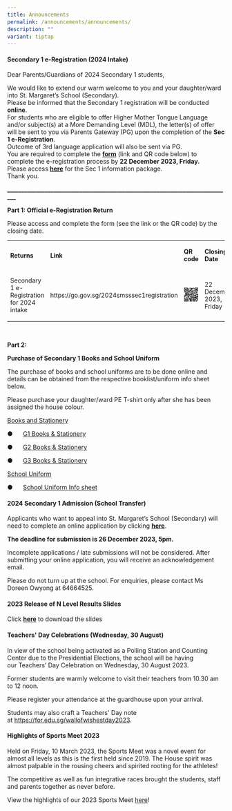 ```yaml
---
title: Announcements
permalink: /announcements/announcements/
description: ""
variant: tiptap
---
```

<h4><strong>Secondary 1 e-Registration (2024 Intake)</strong></h4><p>Dear Parents/Guardians of 2024 Secondary 1 students,</p><p>We would like to extend our warm welcome to you and your daughter/ward into St. Margaret’s School (Secondary).<br>Please be informed that the Secondary 1 registration will be conducted <strong>online</strong>.<br>For students who are eligible to offer Higher Mother Tongue Language and/or subject(s) at a More Demanding Level (MDL), the letter(s) of offer will be sent to you via Parents Gateway (PG) upon the completion of the <strong>Sec 1 e-Registration</strong>.<br>Outcome of 3rd language application will also be sent via PG.<br>You are required to complete the <strong><a href="https://go.gov.sg/2024smsssec1registration" rel="noopener noreferrer nofollow" target="_blank">form</a></strong> (link and QR code below) to complete the e-registration process by <strong>22 December 2023, Friday.</strong><br>Please access <strong><a href="https://sites.google.com/moe.edu.sg/smsssecondary1site/home" rel="noopener noreferrer nofollow" target="_blank">here</a></strong> for the Sec 1 information package.<br>Thank you.</p><p><strong>______________________________________________________________________________</strong></p><p><strong>Part 1: Official e-Registration Return</strong></p><p>Please access and complete the form (see the link or the QR code) by the closing date.</p><table><tbody><tr><td rowspan="1" colspan="1"><p><strong>Returns</strong></p></td><td rowspan="1" colspan="1"><p><strong>Link</strong></p></td><td rowspan="1" colspan="1"><p><strong>QR code</strong></p></td><td rowspan="1" colspan="1"><p><strong>Closing Date</strong></p></td></tr><tr><td rowspan="1" colspan="1"><p>Secondary 1 e-Registration for 2024 intake</p></td><td rowspan="1" colspan="1"><p><a rel="noopener noreferrer nofollow" target="_blank">https://go.gov.sg/2024smsssec1registration</a></p></td><td rowspan="1" colspan="1"><div class="isomer-image-wrapper"><img style="width: 100%" height="auto" width="100%" alt="" src="/images/Sec_1_reg_QR.png"></div></td><td rowspan="1" colspan="1"><p></p><p>22 December 2023, Friday</p></td></tr></tbody></table><p><strong>&nbsp;</strong></p><p><strong>Part 2:</strong></p><p><strong>Purchase of Secondary 1 Books and School Uniform</strong></p><p>The purchase of books and school uniforms are to be done online and details can be obtained from the respective booklist/uniform info sheet below.</p><p>Please purchase your daughter/ward PE T-shirt only after she has been assigned the house colour.</p><p></p><p><u>Books and Stationery</u></p><p>●&nbsp;&nbsp;&nbsp;&nbsp;&nbsp; <a href="Sec%201%20e-Registration%20Package/Final/Sec%201%20G1%20Booklist%20&amp;%20Stationery.pdf" rel="noopener noreferrer nofollow" target="_blank">G1 Books &amp; Stationery</a></p><p>●&nbsp;&nbsp;&nbsp;&nbsp;&nbsp; <a href="Sec%201%20e-Registration%20Package/Final/Sec%201%20G2%20Booklist%20&amp;%20Stationery.pdf" rel="noopener noreferrer nofollow" target="_blank">G2 Books &amp; Stationery</a></p><p>●&nbsp;&nbsp;&nbsp;&nbsp;&nbsp; <a href="Sec%201%20e-Registration%20Package/Final/Sec%201%20G3%20Booklist%20&amp;%20Stationery.pdf" rel="noopener noreferrer nofollow" target="_blank">G3 Books &amp; Stationery</a></p><p></p><p><u>School Uniform</u></p><p>●&nbsp;&nbsp;&nbsp;&nbsp;&nbsp; <a href="Sec%201%20e-Registration%20Package/Final/Uniform%20Info%20Sheet.pdf" rel="noopener noreferrer nofollow" target="_blank">School Uniform Info sheet</a></p><p></p><p></p><h4><strong>2024 Secondary 1 Admission (School Transfer)</strong></h4><p>Applicants who want to appeal into St. Margaret’s School (Secondary) will need to complete an online application by clicking&nbsp;<strong><a href="https://form.gov.sg/639855823d38c800131cad45" rel="noopener noreferrer nofollow" target="_blank">here</a></strong>.</p><p><strong>The deadline for submission is 26 December 2023, 5pm.</strong></p><p>Incomplete applications / late submissions will not be considered. After submitting your online application, you will receive an acknowledgement email.</p><p>Please do not turn up at the school. For enquiries, please contact Ms Doreen Owyong at 64664525.</p><h4><strong>2023 Release of N Level Results Slides</strong></h4><p>Click <strong><a href="/files/2023_N_Level_Release_of_Results_Slides.pdf" rel="noopener noreferrer nofollow" target="_blank">here</a></strong> to download the slides</p><h4><strong>Teachers'&nbsp;Day&nbsp;Celebrations (Wednesday, 30 August)</strong></h4><p>In view of the school being activated as a Polling Station and Counting Center due to the Presidential Elections, the school will be having our&nbsp;Teachers’&nbsp;Day&nbsp;Celebration on&nbsp;Wednesday, 30 August 2023.</p><p>Former students are warmly welcome to visit their&nbsp;teachers&nbsp;from 10.30 am to 12 noon.</p><p>Please register your attendance&nbsp;at the guardhouse upon&nbsp;your arrival.</p><p>Students may also craft a&nbsp;Teachers'&nbsp;Day&nbsp;note at&nbsp;<a href="https://for.edu.sg/wallofwishestday2023" rel="noopener noreferrer nofollow" target="_blank">https://for.edu.sg/wallofwishestday2023</a>.</p><h4><strong>Highlights of Sports Meet 2023</strong></h4><p>Held on Friday, 10 March 2023, the Sports Meet was a novel event for almost all levels as this is the first held since 2019. The House spirit was almost palpable in the rousing cheers and spirited rooting for the athletes!</p><p>The competitive as well as fun integrative races brought the students, staff and parents together as never before.</p><p>View the highlights of our 2023 Sports Meet <a href="https://drive.google.com/file/d/13QA5KBQ2-AgZPUG6wBRosGvQzpjb9f8r/view?usp=share_link" rel="noopener noreferrer nofollow" target="_blank">here</a>!</p>